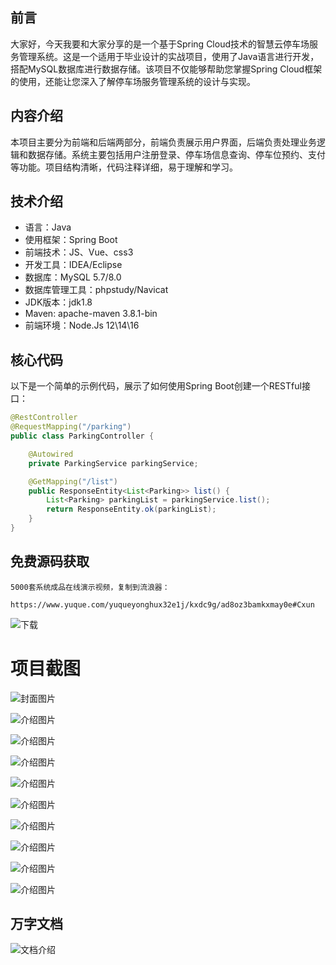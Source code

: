 ## 前言

大家好，今天我要和大家分享的是一个基于Spring Cloud技术的智慧云停车场服务管理系统。这是一个适用于毕业设计的实战项目，使用了Java语言进行开发，搭配MySQL数据库进行数据存储。该项目不仅能够帮助您掌握Spring Cloud框架的使用，还能让您深入了解停车场服务管理系统的设计与实现。

## 内容介绍

本项目主要分为前端和后端两部分，前端负责展示用户界面，后端负责处理业务逻辑和数据存储。系统主要包括用户注册登录、停车场信息查询、停车位预约、支付等功能。项目结构清晰，代码注释详细，易于理解和学习。

## 技术介绍

- 语言：Java
- 使用框架：Spring Boot
- 前端技术：JS、Vue、css3
- 开发工具：IDEA/Eclipse
- 数据库：MySQL 5.7/8.0
- 数据库管理工具：phpstudy/Navicat
- JDK版本：jdk1.8
- Maven: apache-maven 3.8.1-bin
- 前端环境：Node.Js 12\14\16

## 核心代码

以下是一个简单的示例代码，展示了如何使用Spring Boot创建一个RESTful接口：

```java
@RestController
@RequestMapping("/parking")
public class ParkingController {

    @Autowired
    private ParkingService parkingService;

    @GetMapping("/list")
    public ResponseEntity<List<Parking>> list() {
        List<Parking> parkingList = parkingService.list();
        return ResponseEntity.ok(parkingList);
    }
}
```

## 免费源码获取

```
5000套系统成品在线演示视频，复制到流浪器： 
```
```
https://www.yuque.com/yuqueyonghux32e1j/kxdc9g/ad8oz3bamkxmay0e#Cxun
```
![下载](https://img12.360buyimg.com/ddimg/jfs/t1/339687/11/1349/28408/68ad865fF412d7877/adaa650483a100f2.jpg)

# 项目截图

![封面图片](https://img11.360buyimg.com/ddimg/jfs/t1/329454/18/10176/123980/68bc8230Fd5c6101c/48b81d458631b755.jpg)

![介绍图片](https://img14.360buyimg.com/ddimg/jfs/t1/350671/35/477/73566/68bc8208F52cbc872/71a0e9b8ce1d30c3.jpg)

![介绍图片](https://img14.360buyimg.com/ddimg/jfs/t1/339709/17/7684/53726/68bc8209Fad34d1eb/4262394808fe616c.jpg)

![介绍图片](https://img12.360buyimg.com/ddimg/jfs/t1/339789/15/7668/82030/68bc820aF674594f4/d4e11138cfe9761d.jpg)

![介绍图片](https://img12.360buyimg.com/ddimg/jfs/t1/323548/23/17413/32250/68bc820aF3c3ecec5/2025d5a9703c8c19.jpg)

![介绍图片](https://img11.360buyimg.com/ddimg/jfs/t1/330577/26/10295/21327/68bc820bF7e827709/654ff58e09034e8c.jpg)

![介绍图片](https://img10.360buyimg.com/ddimg/jfs/t1/324670/12/17026/20905/68bc820bF104f8ee5/db9fb328d2129b2c.jpg)

![介绍图片](https://img11.360buyimg.com/ddimg/jfs/t1/346601/24/501/40111/68bc820cF52939db3/710f3f992f966c7c.jpg)

![介绍图片](https://img10.360buyimg.com/ddimg/jfs/t1/293680/33/24942/40066/68bc820cF8d3ceed9/0226dbbd6cc08150.jpg)

![介绍图片](https://img14.360buyimg.com/ddimg/jfs/t1/341507/19/510/32663/68bc820dF10e282a9/131c61de390c9076.jpg)


## 万字文档
![文档介绍](https://img14.360buyimg.com/ddimg/jfs/t1/338393/1/3576/156947/68b1ad0cF74dc525c/ff9cd6c574295685.jpg)
